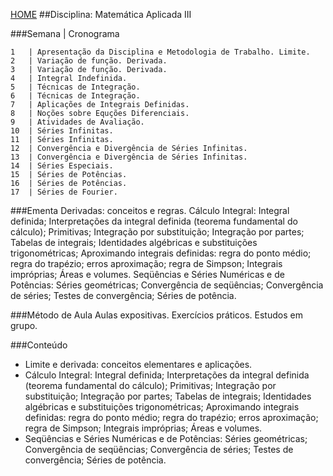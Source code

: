[HOME](https://github.COM/Webschool-io/Ensino-Superior-de-Informatica-GRATUITO) 
##Disciplina: Matemática Aplicada III

###Semana | Cronograma
```
1	| Apresentação da Disciplina e Metodologia de Trabalho. Limite.
2	| Variação de função. Derivada.
3	| Variação de função. Derivada.
4	| Integral Indefinida.
5	| Técnicas de Integração.
6	| Técnicas de Integração.
7	| Aplicações de Integrais Definidas.
8	| Noções sobre Equções Diferenciais.
9	| Atividades de Avaliação.
10	| Séries Infinitas.
11	| Séries Infinitas.
12	| Convergência e Divergência de Séries Infinitas.
13	| Convergência e Divergência de Séries Infinitas.
14	| Séries Especiais.
15	| Séries de Potências.
16	| Séries de Potências.
17	| Séries de Fourier.

```
###Ementa
Derivadas: conceitos e regras. Cálculo Integral: Integral definida; Interpretações da integral definida (teorema fundamental do cálculo); Primitivas; Integração por substituição; Integração por partes; Tabelas de integrais; Identidades algébricas e substituições trigonométricas; Aproximando integrais definidas: regra do ponto médio; regra do trapézio; erros aproximação; regra de Simpson; Integrais impróprias; Áreas e volumes. Seqüências e Séries Numéricas e de Potências: Séries geométricas; Convergência de seqüências; Convergência de séries; Testes de convergência; Séries de potência.

###Método de Aula
Aulas expositivas. Exercícios práticos. Estudos em grupo.

###Conteúdo
- Limite e derivada: conceitos elementares e aplicações.
- Cálculo Integral: Integral definida; Interpretações da integral definida (teorema fundamental do cálculo); Primitivas; Integração por substituição; Integração por partes; Tabelas de integrais; Identidades algébricas e substituições trigonométricas; Aproximando integrais definidas: regra do ponto médio; regra do trapézio; erros aproximação; regra de Simpson; Integrais impróprias; Áreas e volumes.
- Seqüências e Séries Numéricas e de Potências: Séries geométricas; Convergência de seqüências; Convergência de séries; Testes de convergência; Séries de potência.
